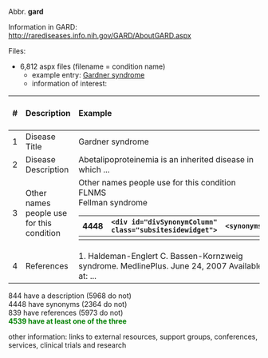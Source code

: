 Abbr. **gard**

Information in GARD: http://rarediseases.info.nih.gov/GARD/AboutGARD.aspx

Files:
  * 6,812 aspx files (filename = condition name)
    * example entry: [Gardner syndrome](http://rarediseases.info.nih.gov/GARD/Condition/6482/Gardner_syndrome.aspx)
    * information of interest:

| **#** | **Description** | **Example** | **No of appearances** | **Identifier** | **Our annotation in TREC file** |
|:------|:----------------|:------------|:----------------------|:---------------|:--------------------------------|
| 1     | Disease Title   | Gardner syndrome | all                   | ` <span id="lblTitle" class="diseasetitle"> ` | `<title>`                       |
| 2     | Disease Description | Abetalipoproteinemia is an inherited disease in which ... | 844                   | `<span id="lblDescriptionQuestion">`| `<description>`                 |
| 3     | Other names people use for this condition | Other names people use for this condition <br> FLNMS <br>Fellman syndrome<table><thead><th> 4448                  </th><th><code>&lt;div id="divSynonymColumn" class="subsitesidewidget"&gt;</code> </th><th> <code>&lt;synonyms&gt;</code>   </th></thead><tbody>
<tr><td> 4     </td><td> References      </td><td> 1. Haldeman-Englert C. Bassen-Kornzweig syndrome. MedlinePlus. June 24, 2007 Available at: ...</td><td> 839                   </td><td><code>&lt;div id="divReferences" class="smaller"&gt;</code> </td><td> <code>&lt;references&gt;</code> </td></tr></tbody></table>

844 have a description  (5968 do not) <br>
4448 have synonyms (2364 do not) <br>
839 have references (5973 do not) <br>
<font color='green'><b>4539 have at least one of the three</b></font>

other information: links to external resources, support groups, conferences, services, clinical trials and research